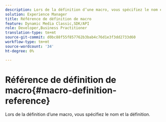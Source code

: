 ```yaml
---
description: Lors de la définition d’une macro, vous spécifiez le nom et la définition.
solution: Experience Manager
title: Référence de définition de macro
feature: Dynamic Media Classic,SDK/API
role: Developer,Business Practitioner
translation-type: tm+mt
source-git-commit: d0bc88f55f857762b3bab4c76d1e3f3dd2733d60
workflow-type: tm+mt
source-wordcount: '34'
ht-degree: 0%

---
```



# Référence de définition de macro{#macro-definition-reference}

Lors de la définition d’une macro, vous spécifiez le nom et la définition.

